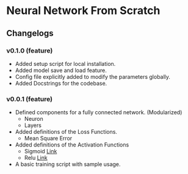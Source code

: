 # Neural Network From Scratch

## Changelogs

### v0.1.0 (feature)

- Added setup script for local installation.
- Added model save and load feature.
- Config file explicitly added to modify the parameters globally.
- Added Docstrings for the codebase.

### v0.0.1 (feature)

- Defined components for a fully connected network. (Modularized)
    - Neuron
    - Layers
- Added definitions of the Loss Functions.
    - Mean Square Error
- Added definitions of the Activation Functions
    - Sigmoid [Link](https://en.wikipedia.org/wiki/Sigmoid_function)
    - Relu [Link](https://en.wikipedia.org/wiki/Rectifier_(neural_networks))
- A basic training script with sample usage.
